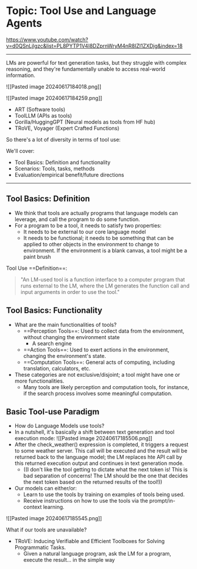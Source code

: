 # Topic: Tool Use and Language Agents
https://www.youtube.com/watch?v=d0QSnLjlgzc&list=PL8PYTP1V4I8DZprnWryM4nR8IZl1ZXDjg&index=18

----

LMs are powerful for text generation tasks, but they struggle with complex reasoning, and they're fundamentally unable to access real-world information.

![[Pasted image 20240617184018.png]]

![[Pasted image 20240617184259.png]]
- ART (Software tools)
- ToolLLM (APIs as tools)
- Gorilla/HuggingGPT (Neural models as tools from HF hub)
- TRoVE, Voyager (Expert Crafted Functions)

So there's a lot of diversity in terms of tool use:

We'll cover:
- Tool Basics: Definition and functionality
- Scenarios: Tools, tasks, methods
- Evaluation/empirical benefit/future directions

---

## Tool Basics: Definition
- We think that tools are actually programs that language models can leverage, and call the program to do some function. 
- For a program to be a tool, it needs to satisfy two properties:
	- It needs to be external to our core language model
	- It needs to be functional; it needs to be something that can be applied to other objects in the environment to change to environment. If the environment is a blank canvas, a tool might be a paint brush

Tool Use ==Definition==:
> "An LM-used tool is a function interface to a computer program that runs external to the LM, where the LM generates the function call and input arguments in order to use the tool."

## Tool Basics: Functionality
- What are the main functionalities of tools?
	- ==Perception Tools==: Used to collect data from the environment, without changing the environment state 
		- A search engine
	- ==Action Tools==: Used to exert actions in the environment, changing the environment's state.
	- ==Computation Tools==: General acts of computing, including translation, calculators, etc.
- These categories are not exclusive/disjoint; a tool might have one or more functionalities.
	- Many tools are likely perception and computation tools, for instance, if the search process involves some meaningful computation.

## Basic Tool-use Paradigm
- How do Language Models use tools?
- In a nutshell, it's basically a shift between text generation and tool execution mode:
![[Pasted image 20240617185506.png]]
- After the check_weather() expression is completed, it triggers a request to some weather server. This call will be executed and the result will be returned back to the language model; the LM replaces hte API call by this returned execution output and continues in text generation mode.
	- ((I don't like the tool getting to dictate what the next token is! This is bad separation of concerns! The LM should be the one that decides the next token based on the returned results of the tool!))
- Our models can either/or:
	- Learn to use the tools by training on examples of tools being used.
	- Receive instructions on how to use the tools via the prompt/in-context learning.

![[Pasted image 20240617185545.png]]

What if our tools are unavailable?
- TRoVE: Inducing Verifiable and Efficient Toolboxes for Solving Programmatic Tasks.
	- Given a natural language program, ask the LM for a program, execute the result... in the simple way 



